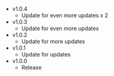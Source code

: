 -   v1.0.4
    -   Update for even more updates x 2
-   v1.0.3
    -   Update for even more updates
-   v1.0.2
    -   Update for more updates
-   v1.0.1
    -   Update for updates
-   v1.0.0
    -   Release
